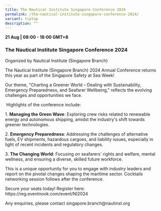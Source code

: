 ```yaml
---
title: The Nautical Institute Singapore Conference 2024
permalink: /the-nautical-institute-singapore-conference-2024/
variant: tiptap
description: ""
---
```

<p><strong>21 Aug | 08:00 - 18:00 GMT+8</strong>
</p>
<h3>The Nautical Institute Singapore Conference 2024</h3>
<p>Organized by Nautical Institute (Singapore Branch)</p>
<p>The Nautical Institute (Singapore Branch) 2024 Annual Conference returns
this year as part of the Singapore Safety at Sea Week!&nbsp;</p>
<p>Our theme, "Charting a Greener World – Dealing with Sustainability, Emergency
Preparedness, and Seafarer Wellbeing," reflects the evolving challenges
and opportunities we face.&nbsp;</p>
<p>&nbsp;Highlights of the conference include:</p>
<p>1. <strong>Managing the Green Wave</strong>: Exploring crew risks related
to renewable energy and autonomous shipping, amidst the industry's shift
towards greener technologies.</p>
<p>2. <strong>Emergency Preparedness</strong>: Addressing the challenges of
alternative fuels, EV shipments, hazardous cargoes, and liability issues,
especially in light of recent incidents and regulatory changes.</p>
<p>3. <strong>The Changing World</strong>: Focusing on seafarers' rights and
welfare, mental wellness, and ensuring a diverse, skilled future workforce.</p>
<p>This is a unique opportunity for you to engage with industry leaders and
report on the pivotal changes shaping the maritime sector. Cocktails networking
session follows after the conference.&nbsp;</p>
<p>Secure your seats today! Register here: <a rel="noopener noreferrer nofollow" target="_blank">https://reg.eventnook.com/event/NI2024</a>&nbsp;&nbsp;</p>
<p>Any enquiries, please contact <a rel="noopener noreferrer nofollow" target="_blank">singapore.branch@nautinst.org</a>
</p>
